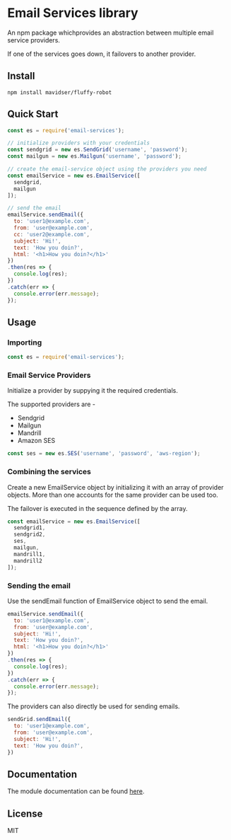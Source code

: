 Email Services library
======================
An npm package whichprovides an abstraction between multiple email service providers.

If one of the services goes down, it failovers to another provider.

## Install
```
npm install mavidser/fluffy-robot
```

## Quick Start

```javascript
const es = require('email-services');

// initialize providers with your credentials
const sendgrid = new es.SendGrid('username', 'password');
const mailgun = new es.Mailgun('username', 'password');

// create the email-service object using the providers you need
const emailService = new es.EmailService([
  sendgrid,
  mailgun
]);

// send the email
emailService.sendEmail({
  to: 'user1@example.com',
  from: 'user@example.com',
  cc: 'user2@example.com',
  subject: 'Hi!',
  text: 'How you doin?',
  html: '<h1>How you doin?</h1>'
})
.then(res => {
  console.log(res);
})
.catch(err => {
  console.error(err.message);
});

```

## Usage

### Importing

```javascript
const es = require('email-services');
```

### Email Service Providers

Initialize a provider by suppying it the required credentials.

The supported providers are -

- Sendgrid
- Mailgun
- Mandrill
- Amazon SES

```javascript
const ses = new es.SES('username', 'password', 'aws-region');
```

### Combining the services

Create a new EmailService object by initializing it with an array of provider objects. More than one accounts for the same provider can be used too.

The failover is executed in the sequence defined by the array.

```javascript
const emailService = new es.EmailService([
  sendgrid1,
  sendgrid2,
  ses,
  mailgun,
  mandrill1,
  mandrill2
]);
```

### Sending the email

Use the sendEmail function of EmailService object to send the email.

```javascript
emailService.sendEmail({
  to: 'user1@example.com',
  from: 'user@example.com',
  subject: 'Hi!',
  text: 'How you doin?',
  html: '<h1>How you doin?</h1>'
})
.then(res => {
  console.log(res);
})
.catch(err => {
  console.error(err.message);
});
```

The providers can also directly be used for sending emails.

```javascript
sendGrid.sendEmail({
  to: 'user1@example.com',
  from: 'user@example.com',
  subject: 'Hi!',
  text: 'How you doin?',
})
```

## Documentation

The module documentation can be found [here](http://mavidser.github.io/fluffy-robot).

## License

MIT

